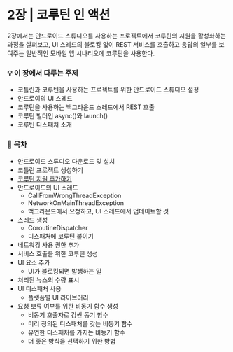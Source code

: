 # 2장 | 코루틴 인 액션
2장에서는 안드로이드 스튜디오를 사용하는 프로젝트에서 코루틴의 지원을 활성화하는 과정을 살펴보고, UI 스레드의 블로킹 없이 REST 서비스를 호출하고 응답의 일부를 보여주는 일반적인 모바일 앱 시나리오에 코루틴을 사용한다.

### 💡 이 장에서 다루는 주제
- 코틀린과 코루틴을 사용하는 프로젝트를 위한 안드로이드 스튜디오 설정
- 안드로이의 UI 스레드
- 코루틴을 사용하는 백그라운드 스레드에서 REST 호출
- 코루틴 빌더인 async()와 launch()
- 코루틴 디스패처 소개

### 📝 목차
- 안드로이드 스튜디오 다운로드 및 설치
- 코틀린 프로젝트 생성하기
- [코루틴 지원 추가하기](https://github.com/jionchu/Read-Dev-Book/tree/main/코틀린%20동시성%20프로그래밍/2장%20%7C%20코루틴%20인%20액션/코루틴%20지원%20추가하기.md)
- 안드로이드의 UI 스레드
  - CallFromWrongThreadException
  - NetworkOnMainThreadException
  - 백그라운드에서 요청하고, UI 스레드에서 업데이트할 것
- 스레드 생성
  - CoroutineDispatcher
  - 디스패처에 코루틴 붙이기
- 네트워킹 사용 권한 추가
- 서비스 호출을 위한 코루틴 생성
- UI 요소 추가
  - UI가 블로킹되면 발생하는 일
- 처리된 뉴스의 수량 표시
- UI 디스패처 사용
  - 플랫폼별 UI 라이브러리
- 요청 보류 여부를 위한 비동기 함수 생성
  - 비동기 호출자로 감싼 동기 함수
  - 미리 정의된 디스패처를 갖는 비동기 함수
  - 유연한 디스패처를 가지는 비동기 함수
  - 더 좋은 방식을 선택하기 위한 방법
